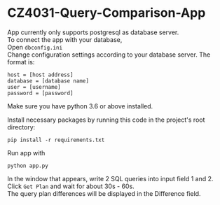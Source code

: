 # CZ4031-Query-Comparison-App

App currently only supports postgresql as database server. \
To connect the app with your database, \
Open `dbconfig.ini` \
Change configuration settings according to your database server. The format is:
```
host = [host address]
database = [database name]
user = [username]
password = [password]
```

Make sure you have python 3.6 or above installed.

Install necessary packages by running this code in the project's root directory:
```
pip install -r requirements.txt
```

Run app with
```
python app.py
```

In the window that appears, write 2 SQL queries into input field 1 and 2.\
Click `Get Plan` and wait for about 30s - 60s. \
The query plan differences will be displayed in the Difference field.
